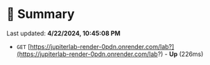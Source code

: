 # 📖 Summary
Last updated: **4/22/2024, 10:45:08 PM**

- `GET` [https://jupiterlab-render-0pdn.onrender.com/lab?](https://jupiterlab-render-0pdn.onrender.com/lab?) - **Up** (226ms)
